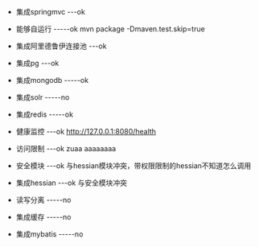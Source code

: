 - 集成springmvc    ---ok
- 能够自运行            -----ok  mvn  package  -Dmaven.test.skip=true
- 集成阿里德鲁伊连接池    ---ok
- 集成pg    ---ok
- 集成mongodb     -----ok
- 集成solr     -----no
- 集成redis     -----ok
- 健康监控     ---ok   http://127.0.0.1:8080/health
- 访问限制	---ok  zuaa aaaaaaaa
- 安全模块	---ok 与hessian模块冲突，带权限限制的hessian不知道怎么调用
- 集成hessian        ---ok  与安全模块冲突
- 读写分离   -----no
- 集成缓存    -----no

- 集成mybatis      -----no 
